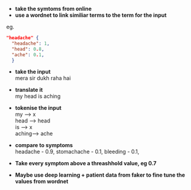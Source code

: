- **take the symtoms from online**
- **use a wordnet to link similiar terms to the term for the input**

eg.
```json
"headache" {
  "headache": 1,
  "head": 0.8,
  "ache": 0.1,
  }
```

- **take the input**<br>
mera sir dukh raha hai
- **translate it**<br>
my head is aching
- **tokenise the input**<br>
my    --> x<br>
head  --> head<br>
is    --> x<br>
aching--> ache<br>

- **compare to symptoms**<br>
headache - 0.9,
stomachache - 0.1,
bleeding - 0.1,

- **Take every symptom above a threashhold value, eg 0.7**
- **Maybe use deep learning + patient data from faker to fine tune the values from wordnet**
